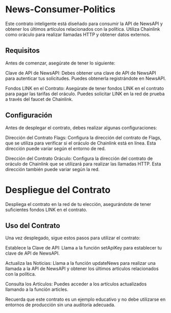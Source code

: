 # News-Consumer-Politics

Este contrato inteligente está diseñado para consumir la API de NewsAPI y obtener los últimos artículos relacionados con la política. Utiliza Chainlink como oráculo para realizar llamadas HTTP y obtener datos externos.

## Requisitos

Antes de comenzar, asegúrate de tener lo siguiente:

Clave de API de NewsAPI: Debes obtener una clave de API de NewsAPI para autenticar tus solicitudes. Puedes obtenerla registrándote en NewsAPI.

Fondos LINK en el Contrato: Asegúrate de tener fondos LINK en el contrato para pagar las tarifas del oráculo. Puedes solicitar LINK en la red de prueba a través del faucet de Chainlink.

## Configuración

Antes de desplegar el contrato, debes realizar algunas configuraciones:

Dirección del Contrato Flags: Configura la dirección del contrato de Flags, que se utiliza para verificar si el oráculo de Chainlink está en línea. Esta dirección puede variar según el entorno de red.

Dirección del Contrato Oráculo: Configura la dirección del contrato de oráculo de Chainlink que se utilizará para realizar las llamadas HTTP. Esta dirección también puede variar según la red.

# Despliegue del Contrato

Despliega el contrato en la red de tu elección, asegurándote de tener suficientes fondos LINK en el contrato.

## Uso del Contrato

Una vez desplegado, sigue estos pasos para utilizar el contrato:

Establece la Clave de API: Llama a la función setApiKey para establecer tu clave de API de NewsAPI.

Actualiza las Noticias: Llama a la función updateNews para realizar una llamada a la API de NewsAPI y obtener los últimos artículos relacionados con la política.

Consulta los Artículos: Puedes acceder a los artículos actualizados llamando a la función articles.

Recuerda que este contrato es un ejemplo educativo y no debe utilizarse en entornos de producción sin una auditoría adecuada.
